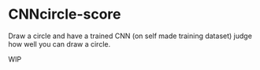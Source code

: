 # CNNcircle-score

Draw a circle and have a trained CNN (on self made training dataset) judge how well you can draw a circle.

WIP
